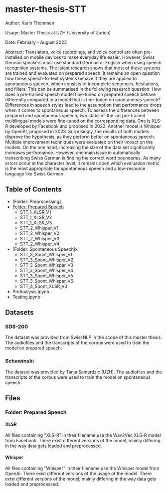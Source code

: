 # master-thesis-STT
Author: Karin Thommen 

Usage: Master Thesis at UZH (University of Zurich) 

Date: February - August 2023

Abstract: Translators, voice recordings, and voice control are often pre-installed on mobile devices to make everyday life easier. However, Swiss German speakers must use standard German or English when using speech recognition systems. The latest research shows that most of these systems are trained and evaluated on prepared speech. It remains an open question how these speech-to-text systems behave if they are applied to spontaneous speech, which consists of incomplete sentences, hesitations, and fillers. This can be summarised in the following research question: How does a pre-trained speech model fine-tuned on prepared speech behave differently compared to a model that is fine-tuned on spontaneous speech? Differences in speech styles lead to the assumption that performance drops when it comes to spontaneous speech. To assess the differences between prepared and spontaneous speech, two state-of-the-art pre-trained multilingual models were fine-tuned on the corresponding data. One is XLS-R developed by Facebook and proposed
in 2022. Another model is Whisper by OpenAI, proposed in 2023. Surprisingly, the results of both models disprove the hypothesis, as they perform better on spontaneous speech. Multiple improvement techniques were evaluated on their impact on the models. On the one hand, increasing the size of the data set significantly increases performance. However, one main issue in automatically transcribing Swiss German is finding the correct word boundaries. As many errors occur at the character level, it remains open which evaluation metric is the most appropriate for spontaneous speech and a low-resource language like Swiss German.

## Table of Contents
  * [Folder: Preprocessing]
  * [Folder: Prepared Speech](#folder--prepared-speech)
    + STT_1_XLSR_V1
    + STT_1_XLSR_V2
    + STT_1_XLSR_V3
    + STT_2_Whisper_V1
    + STT_2_Whisper_V2
    + STT_2_Whisper_V3
    + STT_2_Whisper_V4
  * [Folder: Spontaneous Speech]x
    + STT_3_Spont_Whisper_V1
    + STT_3_Spont_Whisper_V2
    + STT_3_Spont_Whisper_V3
    + STT_3_Spont_Whisper_V4
    + STT_3_Spont_Whisper_V5
    + STT_3_Spont_Whisper_V6
    + STT_4_Spont_XLSR_V3
  * PreAnalysis.ipynb
  * Testing.ipynb


## Datasets
### SDS-200 
The dataset was provided from SwissNLP in the scope of this master thesis. The audiofiles and the transcripts of the corpus were used to train the model on prepared speech. 

### Schawinski
The dataset was provided by Tanja Samardzic (UZH). The audiofiles and the transcripts of the corpus were used to train the model on spontaneous speech. 

## Files 
### Folder: Prepared Speech
#### XLSR 
All files containing "XLS-R" in their filename use the Wav2Vec XLS-R model from Facebook. There exist different versions of the model, mainly differing in the way data gets loaded and preprocessed. 

#### Whisper
All files containing "Whisper" in their filename use the Whisper model from OpenAi. 
There exist different versions of the usage of the model. There exist different versions of the model, mainly differing in the way data gets loaded and preprocessed. 


